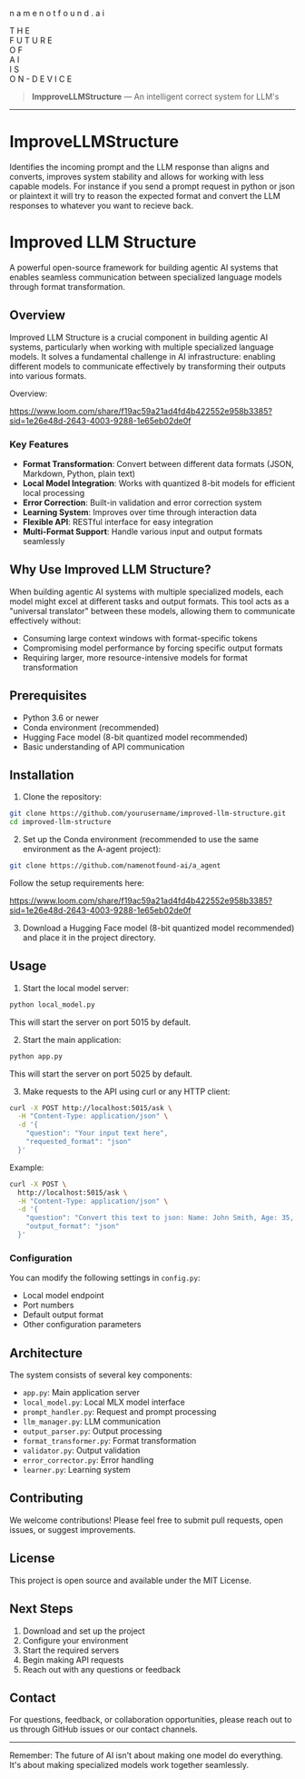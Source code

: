 
 n a m e n o t f o u n d . a i            

 T H E      
 F U T U R E      
 O F      
 A I      
 I S     
 O N - D E V I C E                     


> **ImpproveLLMStructure** — An intelligent correct system for LLM's

---



# ImproveLLMStructure
Identifies the incoming prompt and the LLM response than aligns and converts, improves system stability and allows for working with less capable models. 
For instance if you send a prompt request in python or json or plaintext it will try to reason the expected format and convert the LLM responses to whatever you want to recieve back.

# Improved LLM Structure

A powerful open-source framework for building agentic AI systems that enables seamless communication between specialized language models through format transformation.

## Overview

Improved LLM Structure is a crucial component in building agentic AI systems, particularly when working with multiple specialized language models. It solves a fundamental challenge in AI infrastructure: enabling different models to communicate effectively by transforming their outputs into various formats.

Overview:

[https://www.loom.com/share/f19ac59a21ad4fd4b422552e958b3385?sid=1e26e48d-2643-4003-9288-1e65eb02de0f
](https://www.loom.com/share/ffd58ea942ef4cbcabfc6df6107cbac4?sid=efca057c-6e78-4080-994b-a961e245d75e)

### Key Features

- **Format Transformation**: Convert between different data formats (JSON, Markdown, Python, plain text)
- **Local Model Integration**: Works with quantized 8-bit models for efficient local processing
- **Error Correction**: Built-in validation and error correction system
- **Learning System**: Improves over time through interaction data
- **Flexible API**: RESTful interface for easy integration
- **Multi-Format Support**: Handle various input and output formats seamlessly

## Why Use Improved LLM Structure?

When building agentic AI systems with multiple specialized models, each model might excel at different tasks and output formats. This tool acts as a "universal translator" between these models, allowing them to communicate effectively without:

- Consuming large context windows with format-specific tokens
- Compromising model performance by forcing specific output formats
- Requiring larger, more resource-intensive models for format transformation

## Prerequisites

- Python 3.6 or newer
- Conda environment (recommended)
- Hugging Face model (8-bit quantized model recommended)
- Basic understanding of API communication

## Installation

1. Clone the repository:
```bash
git clone https://github.com/yourusername/improved-llm-structure.git
cd improved-llm-structure
```

2. Set up the Conda environment (recommended to use the same environment as the A-agent project):
```bash
git clone https://github.com/namenotfound-ai/a_agent
```
Follow the setup requirements here:

https://www.loom.com/share/f19ac59a21ad4fd4b422552e958b3385?sid=1e26e48d-2643-4003-9288-1e65eb02de0f


3. Download a Hugging Face model (8-bit quantized model recommended) and place it in the project directory.

## Usage

1. Start the local model server:
```bash
python local_model.py
```
This will start the server on port 5015 by default.

2. Start the main application:
```bash
python app.py
```
This will start the server on port 5025 by default.

3. Make requests to the API using curl or any HTTP client:
```bash
curl -X POST http://localhost:5015/ask \
  -H "Content-Type: application/json" \
  -d '{
    "question": "Your input text here",
    "requested_format": "json"
  }'
```
Example:
```bash
curl -X POST \
  http://localhost:5015/ask \
  -H "Content-Type: application/json" \
  -d '{
    "question": "Convert this text to json: Name: John Smith, Age: 35, Occupation: Software Engineer, Skills: Python, JavaScript, SQL",
    "output_format": "json"
  }'
```


### Configuration

You can modify the following settings in `config.py`:
- Local model endpoint
- Port numbers
- Default output format
- Other configuration parameters

## Architecture

The system consists of several key components:

- `app.py`: Main application server
- `local_model.py`: Local MLX model interface
- `prompt_handler.py`: Request and prompt processing
- `llm_manager.py`: LLM communication
- `output_parser.py`: Output processing
- `format_transformer.py`: Format transformation
- `validator.py`: Output validation
- `error_corrector.py`: Error handling
- `learner.py`: Learning system

## Contributing

We welcome contributions! Please feel free to submit pull requests, open issues, or suggest improvements.

## License

This project is open source and available under the MIT License.

## Next Steps

1. Download and set up the project
2. Configure your environment
3. Start the required servers
4. Begin making API requests
5. Reach out with any questions or feedback

## Contact

For questions, feedback, or collaboration opportunities, please reach out to us through GitHub issues or our contact channels.

---

Remember: The future of AI isn't about making one model do everything. It's about making specialized models work together seamlessly.
